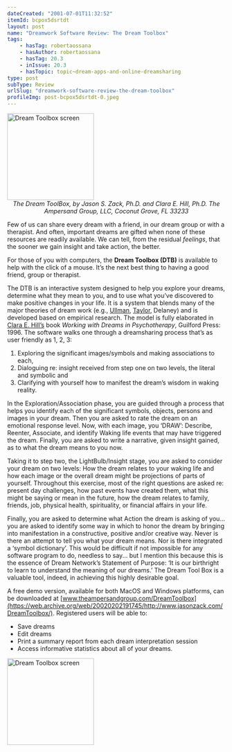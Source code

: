 ```yaml
---
dateCreated: "2001-07-01T11:32:52"
itemId: bcpox5dsrtdt
layout: post
name: "Dreamwork Software Review: The Dream Toolbox"
tags:
    - hasTag: robertaossana
    - hasAuthor: robertaossana
    - hasTag: 20.3
    - inIssue: 20.3
    - hasTopic: topic~dream-apps-and-online-dreamsharing
type: post
subType: Review
urlSlug: "dreamwork-software-review-the-dream-toolbox"
profileImg: post-bcpox5dsrtdt-0.jpeg
---
```


<img src="../images/post-bcpox5dsrtdt-0.jpeg" width="200" height="auto" alt="Dream Toolbox screen"/>
<!--nopreview--><div class="caption" style="text-align:center"><i>The Dream ToolBox, by Jason S. Zack, Ph.D. and Clara E. Hill, Ph.D. The Ampersand Group, LLC, Coconut Grove, FL 33233</i></div><!--/nopreview-->

Few of us can share every dream with a friend, in our dream group or with a therapist. And often, important dreams are gifted when none of these resources are readily available. We can tell, from the residual _feelings_, that the sooner we gain insight and take action, the better.

For those of you with computers, the **Dream Toolbox (DTB)** is available to help with the click of a mouse. It’s the next best thing to having a good friend, group or therapist.

The DTB is an interactive system designed to help you explore your dreams, determine what they mean to you, and to use what you’ve discovered to make positive changes in your life. It is a system that blends many of the major theories of dream work (e.g., [Ullman](../bcpov6rssull/the-ullman-method-of-dream-analysis), [Taylor](../bcpov6twhint/twenty-basic-hints-for-dreamwork), Delaney) and is developed based on empirical research. The model is fully elaborated in [Clara E. Hill’s](https://en.wikipedia.org/wiki/Clara_E._Hill) book _Working with Dreams in Psychotherapy_, Guilford Press: 1996. The software walks one through a dreamsharing process that’s as user friendly as 1, 2, 3:

1. Exploring the significant images/symbols and making associations to each,
2. Dialoguing re: insight received from step one on two levels, the literal and symbolic and
3. Clarifying with yourself how to manifest the dream’s wisdom in waking reality.

In the Exploration/Association phase, you are guided through a process that helps you identify each of the significant symbols, objects, persons and images in your dream. Then you are asked to rate the dream on an emotional response level. Now, with each image, you ‘DRAW’: Describe, Reenter, Associate, and identify Waking life events that may have triggered the dream. Finally, you are asked to write a narrative, given insight gained, as to what the dream means to you now.

Taking it to step two, the LightBulb/Insight stage, you are asked to consider your dream on two levels: How the dream relates to your waking life and how each image or the overall dream might be projections of parts of yourself. Throughout this exercise, most of the right questions are asked re: present day challenges, how past events have created them, what this might be saying or mean in the future, how the dream relates to family, friends, job, physical health, spirituality, or financial affairs in your life.

Finally, you are asked to determine what Action the dream is asking of you... you are asked to identify some way in which to honor the dream by bringing into manifestation in a constructive, positive and/or creative way. Never is there an attempt to tell you what your dream means. Nor is there integrated a ‘symbol dictionary’. This would be difficult if not impossible for any software program to do, needless to say... but I mention this because this is the essence of Dream Network’s Statement of Purpose: ‘It is our birthright to learn to understand the meaning of our dreams.’ The Dream Tool Box is a valuable tool, indeed, in achieving this highly desirable goal.

A free demo version, available for both MacOS and Windows platforms, can be downloaded at [www.theampersandgroup.com/DreamToolbox](https://web.archive.org/web/20020202191745/http://www.jasonzack.com/DreamToolbox/). Registered users will be able to:

-   Save dreams
-   Edit dreams
-   Print a summary report from each dream interpretation session
-   Access informative statistics about all of your dreams.

<img src="../images/post-bcpox5dsrtdt-1.jpeg" width="200" height="auto" alt="Dream Toolbox screen"/>
